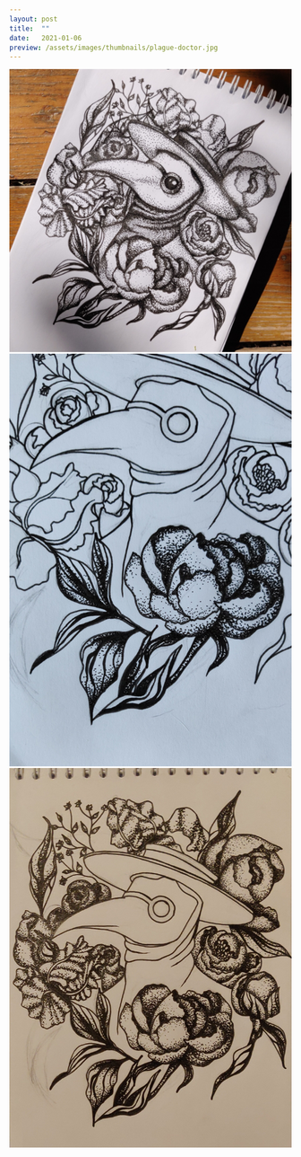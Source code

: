 ```yaml
---
layout: post
title:  ""
date:   2021-01-06
preview: /assets/images/thumbnails/plague-doctor.jpg
---
```


![Picture 1](/assets/images/plague-doctor.jpg)
![Picture 2](/assets/images/plague-doctor-wip1.jpg)
![Picture 3](/assets/images/plague-doctor-wip2.jpg)
